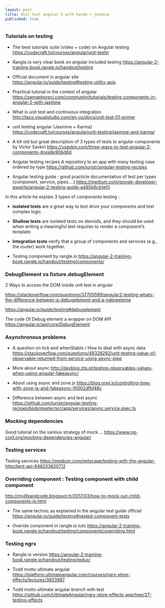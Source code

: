 ```yaml
---
layout: post
title: Unit test angular 5 with karma + jasmine
published: true
---
```


### Tutorials on testing 

* The best tutorials suite (video + code) on Angular testing 
https://codecraft.tv/courses/angular/unit-testin

* Rangle.io very clear book on angular included testing 
https://angular-2-training-book.rangle.io/handout/testing

* Official document in angular site 
https://angular.io/guide/testing#testing-utility-apis

* Practical tutorial in the context of angular 
https://semaphoreci.com/community/tutorials/testing-components-in-angular-2-with-jasmine

* What is unit test and continuous integration
http://taco.visualstudio.com/en-us/docs/unit-test-01-primer

* unit testing angular (Jasmine + Karma) 
https://codecraft.tv/courses/angular/unit-testing/jasmine-and-karma/

* A bit old but great description of 3 types of tests to angular components by Victor Savkin
https://vsavkin.com/three-ways-to-test-angular-2-components-dcea8e90bd8d

* Angular testing recipes 
A repository to an app with many testing case ordered by type
https://github.com/juristr/angular-testing-recipes

* Angular testing guide : good practicle documentation of test per types (component, service, pipes....)
https://medium.com/google-developer-experts/angular-2-testing-guide-a485b6cb1ef0

In this article he explain 3 types of components testing : 

* **isolated tests** are a great way to test drive your components and test complex logic. 
* **Shallow tests** are isolated tests on steroids, and they should be used when writing a meaningful test requires to render a component’s template. 
* **Integration tests** verify that a group of components and services (e.g., the router) work together.

* Testing component by rangle.io 
https://angular-2-training-book.rangle.io/handout/testing/components/

### DebugElement vs fixture.debugElement

2 Ways to access the DOM inside unit test in angular 

https://stackoverflow.com/questions/37705599/angular2-testing-whats-the-difference-between-a-debugelement-and-a-nativeeleme

https://angular.io/guide/testing#debugelement

The code Of Debug element a wrapper on DOM API 
https://angular.io/api/core/DebugElement

### Asynchronous problems 

* A question on tick and whenStable / How to deal with async data 
https://stackoverflow.com/questions/48328292/unit-testing-value-of-observable-returned-from-service-using-async-pipe

* More about async 
http://devblog.ztp.pt/testing-observables-values-when-using-angular-fakeasync/

* About using async and zone.js 
https://blog.nrwl.io/controlling-time-with-zone-js-and-fakeasync-f0002dfbf48c

* Difference between async and test async 
https://github.com/juristr/angular-testing-recipes/blob/master/src/app/services/async.service.spec.ts

### Mocking dependencies

Good tutorial on the various strategy of mock....
https://www.ng-conf.org/mocking-dependencies-angular/

### Testing services

Testing services
https://medium.com/netscape/testing-with-the-angular-httpclient-api-648203820712

### Overriding component : Testing component with child component 

http://mylifeandcode.blogspot.fr/2017/03/how-to-mock-out-child-components-in.html

* The same technic as explained in the angular test guide official 
https://angular.io/guide/testing#nested-component-tests

* Overide component in rangle.io tuto
https://angular-2-training-book.rangle.io/handout/testing/components/overriding.html

### Testing ngrx 

* Rangle.io version
https://angular-2-training-book.rangle.io/handout/testing/redux/

* Todd motto ultimate angular
https://platform.ultimateangular.com/courses/ngrx-store-effects/lectures/3923987

* Todd motto ultimate angular branch with test 
https://github.com/UltimateAngular/ngrx-store-effects-app/tree/27-testing-effects




